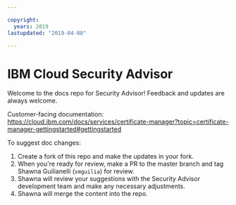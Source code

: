 ```yaml
---

copyright:
  years: 2019
lastupdated: "2019-04-08"

---
```


# IBM Cloud Security Advisor

Welcome to the docs repo for Security Advisor! Feedback and updates are always welcome.

Customer-facing documentation: https://cloud.ibm.com/docs/services/certificate-manager?topic=certificate-manager-gettingstarted#gettingstarted





To suggest doc changes:

1. Create a fork of this repo and make the updates in your fork.
2. When you're ready for review, make a PR to the master branch and tag Shawna Guilianelli (`smguilia`) for review.
3. Shawna will review your suggestions with the Security Advisor development team and make any necessary adjustments.
4. Shawna will merge the content into the repo.



